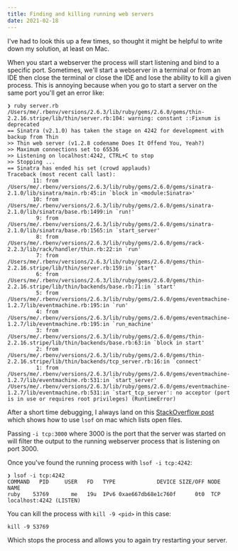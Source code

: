 ```yaml
---
title: Finding and killing running web servers
date: 2021-02-18
---
```


I've had to look this up a few times, so thought it might be helpful to write down my solution, at least on Mac.

When you start a webserver the process will start listening and bind to a specific port. Sometimes, we'll start
a webserver in a terminal or from an IDE then close the terminal or close the IDE and lose the ability to kill
a given process. This is annoying because when you go to start a server on the same port you'll get an error like:


```
❯ ruby server.rb
/Users/me/.rbenv/versions/2.6.3/lib/ruby/gems/2.6.0/gems/thin-2.2.16.stripe/lib/thin/server.rb:104: warning: constant ::Fixnum is deprecated
== Sinatra (v2.1.0) has taken the stage on 4242 for development with backup from Thin
>> Thin web server (v1.2.8 codename Does It Offend You, Yeah?)
>> Maximum connections set to 65536
>> Listening on localhost:4242, CTRL+C to stop
>> Stopping ...
== Sinatra has ended his set (crowd applauds)
Traceback (most recent call last):
        11: from /Users/me/.rbenv/versions/2.6.3/lib/ruby/gems/2.6.0/gems/sinatra-2.1.0/lib/sinatra/main.rb:45:in `block in <module:Sinatra>'
        10: from /Users/me/.rbenv/versions/2.6.3/lib/ruby/gems/2.6.0/gems/sinatra-2.1.0/lib/sinatra/base.rb:1499:in `run!'
         9: from /Users/me/.rbenv/versions/2.6.3/lib/ruby/gems/2.6.0/gems/sinatra-2.1.0/lib/sinatra/base.rb:1565:in `start_server'
         8: from /Users/me/.rbenv/versions/2.6.3/lib/ruby/gems/2.6.0/gems/rack-2.2.3/lib/rack/handler/thin.rb:22:in `run'
         7: from /Users/me/.rbenv/versions/2.6.3/lib/ruby/gems/2.6.0/gems/thin-2.2.16.stripe/lib/thin/server.rb:159:in `start'
         6: from /Users/me/.rbenv/versions/2.6.3/lib/ruby/gems/2.6.0/gems/thin-2.2.16.stripe/lib/thin/backends/base.rb:71:in `start'
         5: from /Users/me/.rbenv/versions/2.6.3/lib/ruby/gems/2.6.0/gems/eventmachine-1.2.7/lib/eventmachine.rb:195:in `run'
         4: from /Users/me/.rbenv/versions/2.6.3/lib/ruby/gems/2.6.0/gems/eventmachine-1.2.7/lib/eventmachine.rb:195:in `run_machine'
         3: from /Users/me/.rbenv/versions/2.6.3/lib/ruby/gems/2.6.0/gems/thin-2.2.16.stripe/lib/thin/backends/base.rb:63:in `block in start'
         2: from /Users/me/.rbenv/versions/2.6.3/lib/ruby/gems/2.6.0/gems/thin-2.2.16.stripe/lib/thin/backends/tcp_server.rb:16:in `connect'
         1: from /Users/me/.rbenv/versions/2.6.3/lib/ruby/gems/2.6.0/gems/eventmachine-1.2.7/lib/eventmachine.rb:531:in `start_server'
/Users/me/.rbenv/versions/2.6.3/lib/ruby/gems/2.6.0/gems/eventmachine-1.2.7/lib/eventmachine.rb:531:in `start_tcp_server': no acceptor (port is in use or requires root privileges) (RuntimeError)
```

After a short time debugging, I always land on this [StackOverflow
post](https://stackoverflow.com/questions/3855127/find-and-kill-process-locking-port-3000-on-mac) which shows
how to use `lsof` on mac which lists open files.

Passing `-i tcp:3000` where 3000 is the port that the server was started on will filter the output to the
running webserver process that is listening on port 3000.

Once you've found the running process with `lsof -i tcp:4242`:

```
❯ lsof -i tcp:4242
COMMAND   PID     USER   FD   TYPE             DEVICE SIZE/OFF NODE NAME
ruby    53769       me   19u  IPv6 0xae667db68e1c760f      0t0  TCP localhost:4242 (LISTEN)
```

You can kill the process with `kill -9 <pid>` in this case:

```
kill -9 53769
```

Which stops the process and allows you to again try restarting your server.
